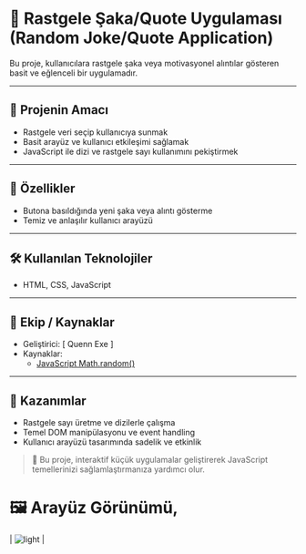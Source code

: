 # 🎲 Rastgele Şaka/Quote Uygulaması (Random Joke/Quote Application)

Bu proje, kullanıcılara rastgele şaka veya motivasyonel alıntılar gösteren basit ve eğlenceli bir uygulamadır.

---

## 🎯 Projenin Amacı

- Rastgele veri seçip kullanıcıya sunmak
- Basit arayüz ve kullanıcı etkileşimi sağlamak
- JavaScript ile dizi ve rastgele sayı kullanımını pekiştirmek

---

## 🚀 Özellikler

- Butona basıldığında yeni şaka veya alıntı gösterme
- Temiz ve anlaşılır kullanıcı arayüzü

---

## 🛠️ Kullanılan Teknolojiler

- HTML, CSS, JavaScript


---

## 👥 Ekip / Kaynaklar

- Geliştirici: [ Quenn Exe ]
- Kaynaklar:
  - [JavaScript Math.random()](https://developer.mozilla.org/en-US/docs/Web/JavaScript/Reference/Global_Objects/Math/random)

---

## 📌 Kazanımlar

- Rastgele sayı üretme ve dizilerle çalışma
- Temel DOM manipülasyonu ve event handling
- Kullanıcı arayüzü tasarımında sadelik ve etkinlik

> 🎲 Bu proje, interaktif küçük uygulamalar geliştirerek JavaScript temellerinizi sağlamlaştırmanıza yardımcı olur.
# 🖼️ Arayüz Görünümü,

| ![light](docs/ss.png) |